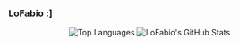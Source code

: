 ### LoFabio :]

<div align="center">
  <img alt="Top Languages" src="https://github-readme-stats.vercel.app/api?username=LoFabio&show_icons=true&layout=compact&hide_border=true&theme=transparent"/>
  <img alt="LoFabio's GitHub Stats" src="https://github-readme-stats.vercel.app/api/top-langs/?username=LoFabio&layout=donut&hide_border=true&theme=transparent"/>
</div>
